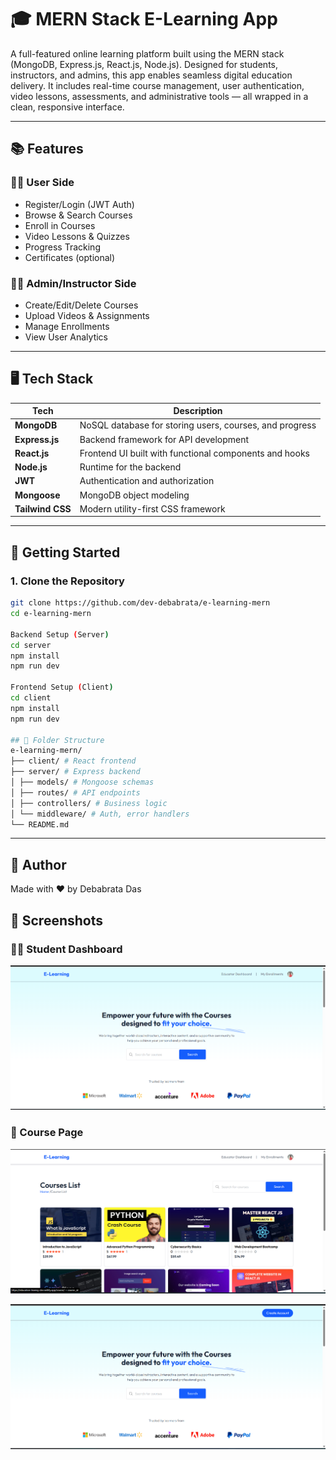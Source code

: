 # 🎓 MERN Stack E-Learning App

A full-featured online learning platform built using the MERN stack (MongoDB, Express.js, React.js, Node.js). Designed for students, instructors, and admins, this app enables seamless digital education delivery. It includes real-time course management, user authentication, video lessons, assessments, and administrative tools — all wrapped in a clean, responsive interface.

---

## 📚 Features

### 👨‍🎓 User Side

- Register/Login (JWT Auth)
- Browse & Search Courses
- Enroll in Courses
- Video Lessons & Quizzes
- Progress Tracking
- Certificates (optional)

### 👩‍🏫 Admin/Instructor Side

- Create/Edit/Delete Courses
- Upload Videos & Assignments
- Manage Enrollments
- View User Analytics

---

## 🖥️ Tech Stack

| Tech             | Description                                             |
| ---------------- | ------------------------------------------------------- |
| **MongoDB**      | NoSQL database for storing users, courses, and progress |
| **Express.js**   | Backend framework for API development                   |
| **React.js**     | Frontend UI built with functional components and hooks  |
| **Node.js**      | Runtime for the backend                                 |
| **JWT**          | Authentication and authorization                        |
| **Mongoose**     | MongoDB object modeling                                 |
| **Tailwind CSS** | Modern utility-first CSS framework                      |

---

## 🚀 Getting Started

### 1. Clone the Repository

```bash
git clone https://github.com/dev-debabrata/e-learning-mern
cd e-learning-mern

Backend Setup (Server)
cd server
npm install
npm run dev

Frontend Setup (Client)
cd client
npm install
npm run dev

## 📁 Folder Structure
e-learning-mern/
├── client/ # React frontend
├── server/ # Express backend
│ ├── models/ # Mongoose schemas
│ ├── routes/ # API endpoints
│ ├── controllers/ # Business logic
│ └── middleware/ # Auth, error handlers
└── README.md

```

---

## 🙋 Author

Made with ❤️ by Debabrata Das

## 📸 Screenshots

### 👨‍🎓 Student Dashboard

![Dashboard](elearning2.png)

### 📘 Course Page

![Course](elearning3.png)

![](elearning.png)
